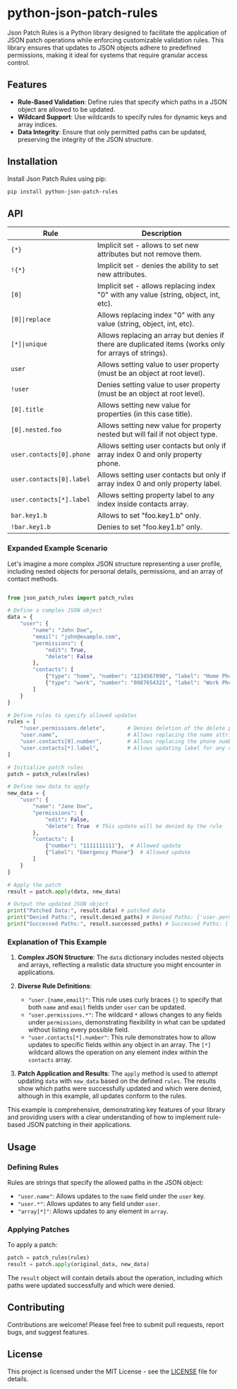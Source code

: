 # python-json-patch-rules

Json Patch Rules is a Python library designed to facilitate the application of JSON patch operations while enforcing customizable validation rules. This library ensures that updates to JSON objects adhere to predefined permissions, making it ideal for systems that require granular access control.

## Features

- **Rule-Based Validation**: Define rules that specify which paths in a JSON object are allowed to be updated.
- **Wildcard Support**: Use wildcards to specify rules for dynamic keys and array indices.
- **Data Integrity**: Ensure that only permitted paths can be updated, preserving the integrity of the JSON structure.

## Installation

Install Json Patch Rules using pip:

```bash
pip install python-json-patch-rules
```

## API

| Rule                        | Description                                                                                       |
|-----------------------------|---------------------------------------------------------------------------------------------------|
| `{*}`                       | Implicit set - allows to set new attributes but not remove them.                                  |
| `!{*}`                      | Implicit set - denies the ability to set new attributes.                                          |
| `[0]`                       | Implicit set - allows replacing index "0" with any value (string, object, int, etc).              |
| `[0]\|replace`               | Allows replacing index "0" with any value (string, object, int, etc).                             |
| `[*]\|unique`                | Allows replacing an array but denies if there are duplicated items (works only for arrays of strings). |
| `user`                      | Allows setting value to user property (must be an object at root level).                          |
| `!user`                     | Denies setting value to user property (must be an object at root level).                          |
| `[0].title`                 | Allows setting new value for properties (in this case title).                                     |
| `[0].nested.foo`            | Allows setting new value for property nested but will fail if not object type.                    |
| `user.contacts[0].phone`    | Allows setting user contacts but only if array index 0 and only property phone.                   |
| `user.contacts[0].label`    | Allows setting user contacts but only if array index 0 and only property label.                   |
| `user.contacts[*].label`    | Allows setting property label to any index inside contacts array.                                 |
| `bar.key1.b`                | Allows to set "foo.key1.b" only.                                                                  |
| `!bar.key1.b`               | Denies to set "foo.key1.b" only.                                                                  |


### Expanded Example Scenario

Let's imagine a more complex JSON structure representing a user profile, including nested objects for personal details, permissions, and an array of contact methods.

```python

from json_patch_rules import patch_rules

# Define a complex JSON object
data = {
    "user": {
        "name": "John Doe",
        "email": "john@example.com",
        "permissions": {
            "edit": True,
            "delete": False
        },
        "contacts": [
            {"type": "home", "number": "1234567890", "label": "Home Phone"},
            {"type": "work", "number": "0987654321", "label": "Work Phone"}
        ]
    }
}

# Define rules to specify allowed updates
rules = [
    "!user.permissions.delete",       # Denies deletion of the delete permission under user permissions
    "user.name",                      # Allows replacing the name attribute under user
    "user.contacts[0].number",        # Allows replacing the phone number in the first contact
    "user.contacts[*].label",         # Allows updating label for any contact in the contacts array
]

# Initialize patch rules
patch = patch_rules(rules)

# Define new data to apply
new_data = {
    "user": {
        "name": "Jane Doe",
        "permissions": {
            "edit": False,
            "delete": True  # This update will be denied by the rule
        },
        "contacts": [
            {"number": "1111111111"},  # Allowed update
            {"label": "Emergency Phone"}  # Allowed update
        ]
    }
}

# Apply the patch
result = patch.apply(data, new_data)

# Output the updated JSON object
print("Patched Data:", result.data) # patched data
print("Denied Paths:", result.denied_paths) # Denied Paths: ['user.permissions.edit', 'user.permissions.delete']
print("Successed Paths:", result.successed_paths) # Successed Paths: ['user.name', 'user.contacts[0].number', 'user.contacts[1].label']
```

### Explanation of This Example

1. **Complex JSON Structure**: The `data` dictionary includes nested objects and arrays, reflecting a realistic data structure you might encounter in applications.

2. **Diverse Rule Definitions**:
   - `"user.{name,email}"`: This rule uses curly braces `{}` to specify that both `name` and `email` fields under `user` can be updated.
   - `"user.permissions.*"`: The wildcard `*` allows changes to any fields under `permissions`, demonstrating flexibility in what can be updated without listing every possible field.
   - `"user.contacts[*].number"`: This rule demonstrates how to allow updates to specific fields within any object in an array. The `[*]` wildcard allows the operation on any element index within the `contacts` array.

3. **Patch Application and Results**: The `apply` method is used to attempt updating `data` with `new_data` based on the defined `rules`. The results show which paths were successfully updated and which were denied, although in this example, all updates conform to the rules.

This example is comprehensive, demonstrating key features of your library and providing users with a clear understanding of how to implement rule-based JSON patching in their applications.


## Usage

### Defining Rules

Rules are strings that specify the allowed paths in the JSON object:

- `"user.name"`: Allows updates to the `name` field under the `user` key.
- `"user.*"`: Allows updates to any field under `user`.
- `"array[*]"`: Allows updates to any element in `array`.

### Applying Patches

To apply a patch:

```python
patch = patch_rules(rules)
result = patch.apply(original_data, new_data)
```

The `result` object will contain details about the operation, including which paths were updated successfully and which were denied.

## Contributing

Contributions are welcome! Please feel free to submit pull requests, report bugs, and suggest features.

## License

This project is licensed under the MIT License - see the [LICENSE](LICENSE) file for details.
